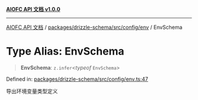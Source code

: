 [**AIOFC API 文档 v1.0.0**](../../../../../../README.md)

***

[AIOFC API 文档](../../../../../../modules.md) / [packages/drizzle-schema/src/config/env](../README.md) / EnvSchema

# Type Alias: EnvSchema

> **EnvSchema**: `z.infer`\<*typeof* `EnvSchema`\>

Defined in: [packages/drizzle-schema/src/config/env.ts:47](https://github.com/aiofc-nx/aiofc-server-20250113/blob/c42968e9d610c830827b0ce80268360670d99c8b/packages/drizzle-schema/src/config/env.ts#L47)

导出环境变量类型定义
